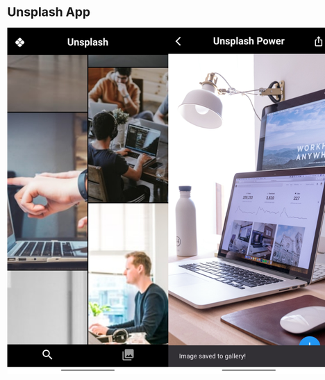 # Unsplash App

<div style="display: flex; flex-direction: row;">
  <img width="371" alt="Home Page" src="https://github.com/DevJahongir/getx_unsplash/blob/master/assets/IMG_20241107_183012.jpg">
  <img width="371" alt="Gallery Page" src="https://github.com/DevJahongir/getx_unsplash/blob/master/assets/IMG_20241107_182958.jpg">
  <img width="371" alt="Collection Page" src="https://github.com/DevJahongir/getx_unsplash/blob/master/assets/IMG_20241107_183023.jpg">
</div>

